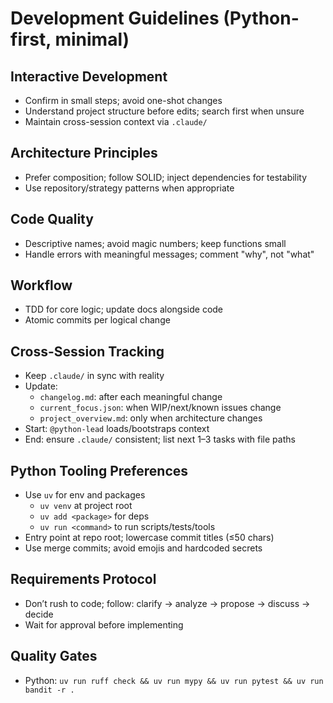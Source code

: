# Development Guidelines (Python-first, minimal)

## Interactive Development
- Confirm in small steps; avoid one-shot changes
- Understand project structure before edits; search first when unsure
- Maintain cross-session context via `.claude/`

## Architecture Principles
- Prefer composition; follow SOLID; inject dependencies for testability
- Use repository/strategy patterns when appropriate

## Code Quality
- Descriptive names; avoid magic numbers; keep functions small
- Handle errors with meaningful messages; comment "why", not "what"

## Workflow
- TDD for core logic; update docs alongside code
- Atomic commits per logical change

## Cross-Session Tracking
- Keep `.claude/` in sync with reality
- Update:
  - `changelog.md`: after each meaningful change
  - `current_focus.json`: when WIP/next/known issues change
  - `project_overview.md`: only when architecture changes
- Start: `@python-lead` loads/bootstraps context
- End: ensure `.claude/` consistent; list next 1–3 tasks with file paths

## Python Tooling Preferences
- Use `uv` for env and packages
  - `uv venv` at project root
  - `uv add <package>` for deps
  - `uv run <command>` to run scripts/tests/tools
- Entry point at repo root; lowercase commit titles (≤50 chars)
- Use merge commits; avoid emojis and hardcoded secrets

## Requirements Protocol
- Don’t rush to code; follow: clarify → analyze → propose → discuss → decide
- Wait for approval before implementing

## Quality Gates
- Python: `uv run ruff check && uv run mypy && uv run pytest && uv run bandit -r .`